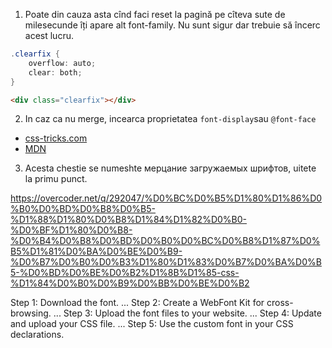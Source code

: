 1. Poate din cauza asta cînd faci reset la pagină pe cîteva sute de milesecunde îți apare alt font-family. Nu sunt sigur dar trebuie să încerc acest lucru.

```cs
.clearfix {
	overflow: auto;
	clear: both;
}
```

```html
<div class="clearfix"></div>
```

2.  In caz ca nu merge, incearca proprietatea `font-display`sau  `@font-face`

* [css-tricks.com](https://css-tricks.com/almanac/properties/f/font-display/)
* [MDN](https://developer.mozilla.org/en-US/docs/Web/CSS/@font-face/font-display)

3. Acesta chestie se numeshte мерцание загружаемых шрифтов, uitete la primu punct.

https://overcoder.net/q/292047/%D0%BC%D0%B5%D1%80%D1%86%D0%B0%D0%BD%D0%B8%D0%B5-%D1%88%D1%80%D0%B8%D1%84%D1%82%D0%B0-%D0%BF%D1%80%D0%B8-%D0%B4%D0%B8%D0%BD%D0%B0%D0%BC%D0%B8%D1%87%D0%B5%D1%81%D0%BA%D0%BE%D0%B9-%D0%B7%D0%B0%D0%B3%D1%80%D1%83%D0%B7%D0%BA%D0%B5-%D0%BD%D0%BE%D0%B2%D1%8B%D1%85-css-%D1%84%D0%B0%D0%B9%D0%BB%D0%BE%D0%B2


Step 1: Download the font. ...
Step 2: Create a WebFont Kit for cross-browsing. ...
Step 3: Upload the font files to your website. ...
Step 4: Update and upload your CSS file. ...
Step 5: Use the custom font in your CSS declarations.